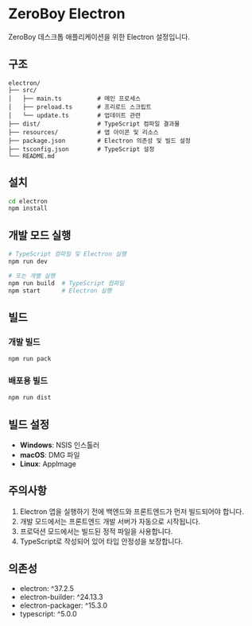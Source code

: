 # ZeroBoy Electron

ZeroBoy 데스크톱 애플리케이션을 위한 Electron 설정입니다.

## 구조

```
electron/
├── src/
│   ├── main.ts          # 메인 프로세스
│   ├── preload.ts       # 프리로드 스크립트
│   └── update.ts        # 업데이트 관련
├── dist/                # TypeScript 컴파일 결과물
├── resources/           # 앱 아이콘 및 리소스
├── package.json         # Electron 의존성 및 빌드 설정
├── tsconfig.json        # TypeScript 설정
└── README.md
```

## 설치

```bash
cd electron
npm install
```

## 개발 모드 실행

```bash
# TypeScript 컴파일 및 Electron 실행
npm run dev

# 또는 개별 실행
npm run build  # TypeScript 컴파일
npm start      # Electron 실행
```

## 빌드

### 개발 빌드

```bash
npm run pack
```

### 배포용 빌드

```bash
npm run dist
```

## 빌드 설정

- **Windows**: NSIS 인스톨러
- **macOS**: DMG 파일
- **Linux**: AppImage

## 주의사항

1. Electron 앱을 실행하기 전에 백엔드와 프론트엔드가 먼저 빌드되어야 합니다.
2. 개발 모드에서는 프론트엔드 개발 서버가 자동으로 시작됩니다.
3. 프로덕션 모드에서는 빌드된 정적 파일을 사용합니다.
4. TypeScript로 작성되어 있어 타입 안정성을 보장합니다.

## 의존성

- electron: ^37.2.5
- electron-builder: ^24.13.3
- electron-packager: ^15.3.0
- typescript: ^5.0.0
